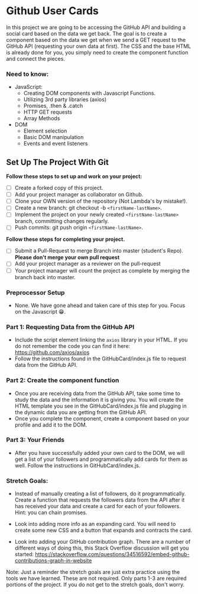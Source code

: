 # Github User Cards

In this project we are going to be accessing the GitHub API and building a social card based on the data we get back. The goal is to create a component based on the data we get when we send a GET request to the GitHub API (requesting your own data at first). The CSS and the base HTML is already done for you, you simply need to create the component function and connect the pieces.

### Need to know:

- JavaScript:
  - Creating DOM components with Javascript Functions.
  - Utilizing 3rd party libraries (axios)
  - Promises, .then & .catch
  - HTTP GET requests
  - Array Methods
- DOM
  - Element selection
  - Basic DOM manipulation
  - Events and event listeners

## Set Up The Project With Git

**Follow these steps to set up and work on your project:**

- [ ] Create a forked copy of this project.
- [ ] Add your project manager as collaborator on Github.
- [ ] Clone your OWN version of the repository (Not Lambda's by mistake!).
- [ ] Create a new branch: git checkout -b `<firstName-lastName>`.
- [ ] Implement the project on your newly created `<firstName-lastName>` branch, committing changes regularly.
- [ ] Push commits: git push origin `<firstName-lastName>`.

**Follow these steps for completing your project.**

- [ ] Submit a Pull-Request to merge <firstName-lastName> Branch into master (student's Repo). **Please don't merge your own pull request**
- [ ] Add your project manager as a reviewer on the pull-request
- [ ] Your project manager will count the project as complete by merging the branch back into master.

### Preprocessor Setup

- None. We have gone ahead and taken care of this step for you. Focus on the Javascript 😁.

### Part 1: Requesting Data from the GitHub API

- Include the script element linking the `axios` library in your HTML. If you do not remember the code you can find it here: https://github.com/axios/axios
- Follow the instructions found in the GitHubCard/index.js file to request data from the GitHub API.

### Part 2: Create the component function

- Once you are receiving data from the GitHub API, take some time to study the data and the information it is giving you. You will create the HTML template you see in the GitHubCard/index.js file and plugging in the dynamic data you are getting from the GitHub API.
- Once you complete the component, create a component based on your profile and add it to the DOM.

### Part 3: Your Friends

- After you have successfully added your own card to the DOM, we will get a list of your followers and programmatically add cards for them as well. Follow the instructions in GitHubCard/index.js.

### Stretch Goals:

- Instead of manually creating a list of followers, do it programmatically. Create a function that requests the followers data from the API after it has received your data and create a card for each of your followers. Hint: you can chain promises.

- Look into adding more info as an expanding card. You will need to create some new CSS and a button that expands and contracts the card.

- Look into adding your GitHub contribution graph. There are a number of different ways of doing this, this Stack Overflow discussion will get you started: https://stackoverflow.com/questions/34516592/embed-github-contributions-graph-in-website

Note: Just a reminder the stretch goals are just extra practice using the tools we have learned. These are not required. Only parts 1-3 are required portions of the project. If you do not get to the stretch goals, don't worry.
